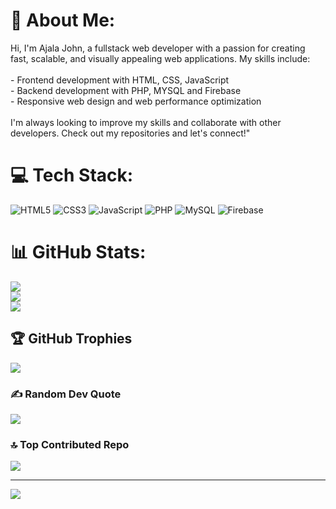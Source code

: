 # 💫 About Me:
Hi, I'm Ajala John, a fullstack web developer with a passion for creating fast, scalable, and visually appealing web applications. My skills include:<br><br>- Frontend development with HTML, CSS, JavaScript<br>- Backend development with PHP, MYSQL and Firebase <br>- Responsive web design and web performance optimization<br><br>I'm always looking to improve my skills and collaborate with other developers. Check out my repositories and let's connect!"<br>


# 💻 Tech Stack:
  ![HTML5](https://img.shields.io/badge/html5-%23E34F26.svg?style=plastic&logo=html5&logoColor=white) ![CSS3](https://img.shields.io/badge/css3-%231572B6.svg?style=plastic&logo=css3&logoColor=white) ![JavaScript](https://img.shields.io/badge/javascript-%23323330.svg?style=plastic&logo=javascript&logoColor=%23F7DF1E) ![PHP](https://img.shields.io/badge/php-%23777BB4.svg?style=plastic&logo=php&logoColor=white) ![MySQL](https://img.shields.io/badge/mysql-4479A1.svg?style=plastic&logo=mysql&logoColor=white) ![Firebase](https://img.shields.io/badge/firebase-%23039BE5.svg?style=plastic&logo=firebase)
# 📊 GitHub Stats:
![](https://github-readme-stats.vercel.app/api?username=Johnnit&theme=dark&hide_border=false&include_all_commits=true&count_private=false)<br/>
![](https://github-readme-streak-stats.herokuapp.com/?user=Johnnit&theme=dark&hide_border=false)<br/>
![](https://github-readme-stats.vercel.app/api/top-langs/?username=Johnnit&theme=dark&hide_border=false&include_all_commits=true&count_private=false&layout=compact)

## 🏆 GitHub Trophies
![](https://github-profile-trophy.vercel.app/?username=Johnnit&theme=radical&no-frame=false&no-bg=false&margin-w=4)

### ✍️ Random Dev Quote
![](https://quotes-github-readme.vercel.app/api?type=horizontal&theme=gruvbox)

### 🔝 Top Contributed Repo
![](https://github-contributor-stats.vercel.app/api?username=Johnnit&limit=5&theme=cobalt&combine_all_yearly_contributions=true)

---
[![](https://visitcount.itsvg.in/api?id=Johnnit&icon=0&color=0)](https://visitcount.itsvg.in)

<!-- Proudly created with GPRM ( https://gprm.itsvg.in ) -->

